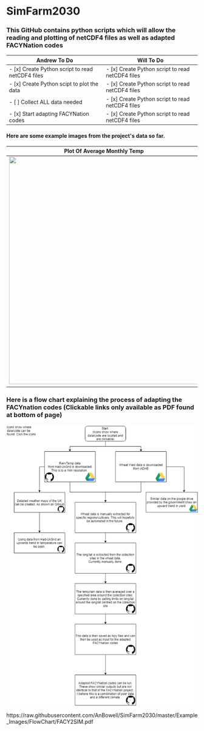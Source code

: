 
# SimFarm2030

### This GitHub contains python scripts which will allow the reading and plotting of netCDF4 files as well as adapted FACYNation codes 




Andrew To Do  | Will To Do
------------ | -------------
- [x] Create Python script to read netCDF4 files|   - [x] Create Python script to read netCDF4 files
- [x] Create Python scipt to plot the data |   - [x] Create Python script to read netCDF4 files
- [ ] Collect ALL data needed |         - [x] Create Python script to read netCDF4 files
- [x] Start adapting FACYNation codes |- [x] Create Python script to read netCDF4 files



#### Here are some example images from the project's data so far. 



Plot Of Average Monthly Temp | Plot Of Daily Rainfall
------------ | -------------
<img src="https://raw.githubusercontent.com/AnBowell/SimFarm2030/master/Example_Images/month_temps.gif" width="500" height="600">| <img src="https://raw.githubusercontent.com/AnBowell/SimFarm2030/master/Example_Images/day_rain.gif" width="500" height="600">

### Here is a flow chart explaining the process of adapting the FACYnation codes (Clickable links only available as PDF found at bottom of page)
<p align="center">
<img src="https://raw.githubusercontent.com/AnBowell/SimFarm2030/master/Example_Images/FlowChart/f2s.png">
</p>
https://raw.githubusercontent.com/AnBowell/SimFarm2030/master/Example_Images/FlowChart/FACY2SIM.pdf



